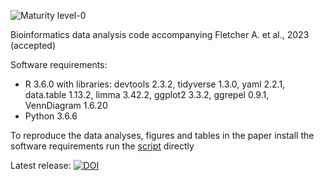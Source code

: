 ![Maturity level-0](https://img.shields.io/badge/Maturity%20Level-ML--0-red)

Bioinformatics data analysis code accompanying Fletcher A. et al., 2023 (accepted)

Software requirements:
- R 3.6.0 with libraries: devtools 2.3.2, tidyverse 1.3.0, yaml 2.2.1, data.table 1.13.2, limma 3.42.2, ggplot2 3.3.2, ggrepel 0.9.1, VennDiagram 1.6.20
- Python 3.6.6

To reproduce the data analyses, figures and tables in the paper install the software requirements run the [script](code.md) directly

Latest release: [![DOI](https://zenodo.org/badge/675434986.svg)](https://zenodo.org/badge/latestdoi/675434986)
